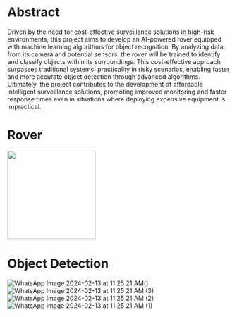 # Abstract
Driven by the need for cost-effective surveillance solutions in high-risk
environments, this project aims to develop an AI-powered rover equipped with 
machine learning algorithms for object recognition. By analyzing data from its 
camera and potential sensors, the rover will be trained to identify and classify 
objects within its surroundings. This cost-effective approach surpasses traditional 
systems' practicality in risky scenarios, enabling faster and more accurate object 
detection through advanced algorithms. Ultimately, the project contributes to the 
development of affordable intelligent surveillance solutions, promoting improved 
monitoring and faster response times even in situations where deploying 
expensive equipment is impractical.


# Rover 
<img src ="(https://github.com/Abinesh1608/AI-Powered-Rover/assets/99597805/2c6e69b5-2a21-44c1-a834-cccb20548914)" width = "200" >

# Object Detection
![WhatsApp Image 2024-02-13 at 11 25 21 AM ](https://github.com/Abinesh1608/AI-Powered-Rover/assets/99597805/c27e28f1-1dde-40b0-aaf0-cb358b619fbf)()
![WhatsApp Image 2024-02-13 at 11 25 21 AM (3)](https://github.com/Abinesh1608/AI-Powered-Rover/assets/99597805/00c949ad-f7e1-486f-bea7-2e8270cdf43d)
![WhatsApp Image 2024-02-13 at 11 25 21 AM (2)](https://github.com/Abinesh1608/AI-Powered-Rover/assets/99597805/1c061c2e-f762-46eb-8bbe-54b881fde310)
![WhatsApp Image 2024-02-13 at 11 25 21 AM (1)](https://github.com/Abinesh1608/AI-Powered-Rover/assets/99597805/b5f455e2-95db-43b2-8ef2-f1e9f1d0a563)

